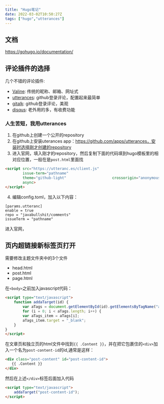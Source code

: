 ```yaml
---
title: "Hugo笔记"
date: 2022-03-02T10:50:27Z
tags: ["hugo","utterances"]
---
```


## 文档

https://gohugo.io/documentation/

## 评论插件的选择

几个不错的评论插件:
 - [Valine](https://valine.js.org/): 传统的昵称、邮箱、网址式
 - [utterances](https://utteranc.es/): github登录评论，配置起来最简单
 - [gitalk](https://gitalk.github.io/): github登录评论，美观
 - [disqus](https://disqus.com/): 老外用的多，有收费功能

### 人生苦短，我用utterances

1. 在github上创建一个公开的repository
2. 在github上安装uterances app：https://github.com/apps/utterances，安装时选择刚才创建的repository
3. 进入官网，填入刚才的repository，然后复制下面的代码填到hugo模板里的相对应位置，一般在是`post.html`里面找
```html
<script src="https://utteranc.es/client.js"                                               repo="javabullshit/comments"
        issue-term="pathname"
        theme="github-light"                     crossorigin="anonymous"
        async>
</script>
```

4. 编辑config.toml，加入以下内容：
```
[params.utteranc]
enable = true
repo = "javabullshit/comments"
issueTerm = "pathname"
```

进入官网，

## 页内超链接新标签页打开

需要修改主题文件夹中的3个文件
 - head.html
 - post.html
 - page.html

在`<body>`之前加入javascript代码：
```html
<script type="text/javascript">
	function addaTarget(id) {
		var aTags = document.getElementById(id).getElementsByTagName("a");
		for (i = 0; i < aTags.length; i++) {
		var aTags_item = aTags[i];
		aTags_item.target = "_blank";
    }
}
</script>
```

在文章页和独立页的html文件中找到`{{ .Content }}`，并在把它包裹住的`<div>`加入一个名为`post-content-id`的id,通常是这样：
```html
<div class="post-content" id="post-content-id">
   {{ .Content }}
</div>
```

然后在上述`</div>`标签后面加入代码
```html
<script type="text/javascript">
	addaTarget("post-content-id");
</script>
```
